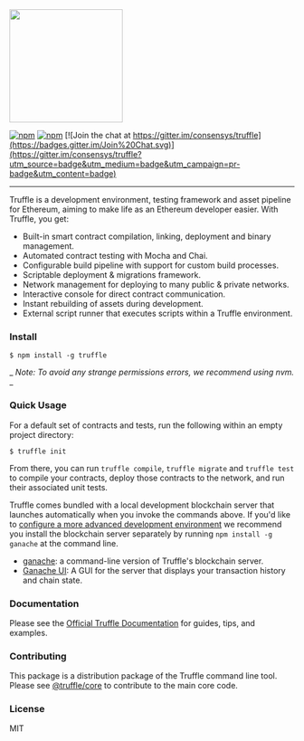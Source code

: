 <img src="https://trufflesuite.com/img/truffle-logo-dark.svg" width="200">

[![npm](https://img.shields.io/npm/v/truffle.svg)]()
[![npm](https://img.shields.io/npm/dm/truffle.svg)]()
[![Join the chat at https://gitter.im/consensys/truffle](https://badges.gitter.im/Join%20Chat.svg)](https://gitter.im/consensys/truffle?utm_source=badge&utm_medium=badge&utm_campaign=pr-badge&utm_content=badge)

-----------------------


Truffle is a development environment, testing framework and asset pipeline for Ethereum, aiming to make life as an Ethereum developer easier. With Truffle, you get:

* Built-in smart contract compilation, linking, deployment and binary management.
* Automated contract testing with Mocha and Chai.
* Configurable build pipeline with support for custom build processes.
* Scriptable deployment & migrations framework.
* Network management for deploying to many public & private networks.
* Interactive console for direct contract communication.
* Instant rebuilding of assets during development.
* External script runner that executes scripts within a Truffle environment.

### Install

```
$ npm install -g truffle
```
_ _Note: To avoid any strange permissions errors, we recommend using nvm._ _
### Quick Usage

For a default set of contracts and tests, run the following within an empty project directory:

```
$ truffle init
```

From there, you can run `truffle compile`, `truffle migrate` and `truffle test` to compile your contracts, deploy those contracts to the network, and run their associated unit tests.

Truffle comes bundled with a local development blockchain server that launches automatically when you invoke the commands  above. If you'd like to [configure a more advanced development environment](https://trufflesuite.com/docs/truffle/reference/configuration) we recommend you install the blockchain server separately by running `npm install -g ganache` at the command line.

+  [ganache](https://github.com/trufflesuite/ganache): a command-line version of Truffle's blockchain server.
+  [Ganache UI](http://trufflesuite.com/ganache-ui/): A GUI for the server that displays your transaction history and chain state.


### Documentation

Please see the [Official Truffle Documentation](http://trufflesuite.com/docs/) for guides, tips, and examples.

### Contributing

This package is a distribution package of the Truffle command line tool. Please see [@truffle/core](https://github.com/trufflesuite/truffle/tree/develop/packages/core) to contribute to the main core code.

### License

MIT
